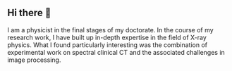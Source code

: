 ## Hi there 👋
I am a physicist in the final stages of my doctorate. In the course of my research work, I have built up in-depth expertise in the field of X-ray physics. What I found particularly interesting was the combination of experimental work on spectral clinical CT and the associated challenges in image processing.

<!--
**jhtum93/jhtum93** is a ✨ _special_ ✨ repository because its `README.md` (this file) appears on your GitHub profile.

Here are some ideas to get you started:

- 🔭 I’m currently working on ...
- 🌱 I’m currently learning ...
- 👯 I’m looking to collaborate on ...
- 🤔 I’m looking for help with ...
- 💬 Ask me about ...
- 📫 How to reach me: ...
- 😄 Pronouns: ...
- ⚡ Fun fact: ...
-->
